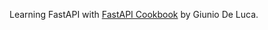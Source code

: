 Learning FastAPI with [FastAPI Cookbook](https://learning.oreilly.com/library/view/fastapi-cookbook/9781805127857/) by Giunio De Luca.